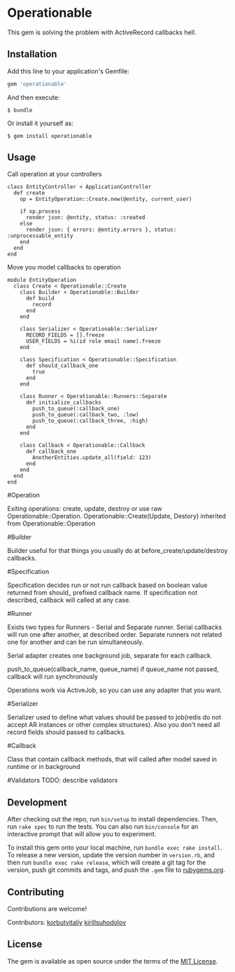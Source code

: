 # Operationable

This gem is solving the problem with ActiveRecord callbacks hell.

## Installation

Add this line to your application's Gemfile:

```ruby
gem 'operationable'
```

And then execute:

    $ bundle

Or install it yourself as:

    $ gem install operationable

## Usage

Call operation at your controllers

```
class EntityController < ApplicationController
  def create
    op = EntityOperation::Create.new(@entity, current_user)

    if op.process
      render json: @entity, status: :created
    else
      render json: { errors: @entity.errors }, status: :unprocessable_entity
    end
  end
end
```

Move you model callbacks to operation


```
module EntityOperation
  class Create < Operationable::Create
    class Builder < Operationable::Builder
      def build
        record
      end
    end

    class Serializer < Operationable::Serializer
      RECORD_FIELDS = [].freeze
      USER_FIELDS = %i(id role email name).freeze
    end

    class Specification < Operationable::Specification
      def should_callback_one
        true
      end
    end

    class Runner < Operationable::Runners::Separate
      def initialize_callbacks
        push_to_queue(:callback_one)
        push_to_queue(:callback_two, :low)
        push_to_queue(:callback_three, :high)
      end
    end

    class Callback < Operationable::Callback
      def callback_one
        AnotherEntities.update_all(field: 123)
      end
    end
  end
end
```

#Operation

Exiting operations: create, update, destroy or use raw Operationable::Operation.
Operationable::Create(Update, Destory) inherited from Operationable::Operation

#Builder

Builder useful for that things you usually do at before_create/update/destroy callbacks.

#Specification

Specification decides run or not run callback based on boolean value returned from should_ prefixed callback name.
If specification not described, callback will called at any case.

#Runner

Exists two types for Runners - Serial and Separate runner. Serial callbacks will run one after another, at described order.
Separate runners not related one for another and can be run simultaneously.

Serial adapter creates one background job, separate for each callback.

push_to_queue(callback_name, queue_name) if queue_name not passed, callback will run synchronously

Operations work via ActiveJob, so you can use any adapter that you want.

#Serializer

Serializer used to define what values should be passed to job(redis do not accept AR instances or other complex structures).
Also you don't need all record fields should passed to callbacks.

#Callback

Class that contain callback methods, that will called after model saved in runtime or in background

#Validators
TODO: describe validators

## Development

After checking out the repo, run `bin/setup` to install dependencies. Then, run `rake spec` to run the tests. You can also run `bin/console` for an interactive prompt that will allow you to experiment.

To install this gem onto your local machine, run `bundle exec rake install`. To release a new version, update the version number in `version.rb`, and then run `bundle exec rake release`, which will create a git tag for the version, push git commits and tags, and push the `.gem` file to [rubygems.org](https://rubygems.org).

## Contributing

Contributions are welcome!

Contributors:
[korbutvitaliy](https://github.com/korbutvitaliy)
[kirillsuhodolov](https://github.com/KirillSuhodolov)


## License

The gem is available as open source under the terms of the [MIT License](http://opensource.org/licenses/MIT).
